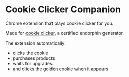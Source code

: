 Cookie Clicker Companion
========================

Chrome extension that plays cookie clicker for you.

Made for [cookie clicker](http://orteil.dashnet.org/cookieclicker/), a certified endorphin generator.

The extension automatically:
 * clicks the cookie
 * purchases products
 * waits for upgrades
 * and clicks the golden cookie when it appears
